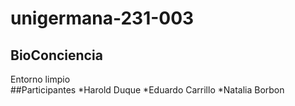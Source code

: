 # unigermana-231-003
## BioConciencia
Entorno limpio
<br>
##Participantes
*Harold Duque
*Eduardo Carrillo
*Natalia Borbon
